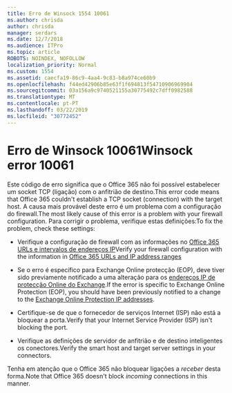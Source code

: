 ```yaml
---
title: Erro de Winsock 1554 10061
ms.author: chrisda
author: chrisda
manager: serdars
ms.date: 12/7/2018
ms.audience: ITPro
ms.topic: article
ROBOTS: NOINDEX, NOFOLLOW
localization_priority: Normal
ms.custom: 1554
ms.assetid: caecfa19-86c9-4aa4-9c83-b8a974ce60b9
ms.openlocfilehash: f44ed42906b85e63f1f694813f54710906969904
ms.sourcegitcommit: 03a156a9c9740521155a30775492c7dff0982588
ms.translationtype: MT
ms.contentlocale: pt-PT
ms.lasthandoff: 03/22/2019
ms.locfileid: "30772452"
---
```

# <a name="winsock-error-10061"></a><span data-ttu-id="edc3e-102">Erro de Winsock 10061</span><span class="sxs-lookup"><span data-stu-id="edc3e-102">Winsock error 10061</span></span>

<span data-ttu-id="edc3e-103">Este código de erro significa que o Office 365 não foi possível estabelecer um socket TCP (ligação) com o anfitrião de destino.</span><span class="sxs-lookup"><span data-stu-id="edc3e-103">This error code means that Office 365 couldn't establish a TCP socket (connection) with the target host.</span></span> <span data-ttu-id="edc3e-104">A causa mais provável deste erro é um problema com a configuração do firewall.</span><span class="sxs-lookup"><span data-stu-id="edc3e-104">The most likely cause of this error is a problem with your firewall configuration.</span></span> <span data-ttu-id="edc3e-105">Para corrigir o problema, verifique estas definições:</span><span class="sxs-lookup"><span data-stu-id="edc3e-105">To fix the problem, check these settings:</span></span>
  
- <span data-ttu-id="edc3e-106">Verifique a configuração de firewall com as informações no [Office 365 URLs e intervalos de endereços IP](https://docs.microsoft.com/office365/enterprise/urls-and-ip-address-ranges)</span><span class="sxs-lookup"><span data-stu-id="edc3e-106">Verify your firewall configuration with the information in [Office 365 URLs and IP address ranges](https://docs.microsoft.com/office365/enterprise/urls-and-ip-address-ranges)</span></span>
    
- <span data-ttu-id="edc3e-107">Se o erro é específico para Exchange Online protecção (EOP), deve tiver sido previamente notificado a uma alteração para os [endereços IP de protecção Online do Exchange](https://docs.microsoft.com/office365/SecurityCompliance/eop/exchange-online-protection-ip-addresses).</span><span class="sxs-lookup"><span data-stu-id="edc3e-107">If the error is specific to Exchange Online Protection (EOP), you should have been previously notified to a change to the [Exchange Online Protection IP addresses](https://docs.microsoft.com/office365/SecurityCompliance/eop/exchange-online-protection-ip-addresses).</span></span>
    
- <span data-ttu-id="edc3e-108">Certifique-se de que o fornecedor de serviços Internet (ISP) não está a bloquear a porta.</span><span class="sxs-lookup"><span data-stu-id="edc3e-108">Verify that your Internet Service Provider (ISP) isn't blocking the port.</span></span>
    
- <span data-ttu-id="edc3e-109">Verifique as definições de servidor de anfitrião e de destino inteligentes os conectores.</span><span class="sxs-lookup"><span data-stu-id="edc3e-109">Verify the smart host and target server settings in your connectors.</span></span>
    
<span data-ttu-id="edc3e-110">Tenha em atenção que o Office 365 não bloquear ligações a *receber* desta forma.</span><span class="sxs-lookup"><span data-stu-id="edc3e-110">Note that Office 365 doesn't block  *incoming*  connections in this manner.</span></span> 
  

